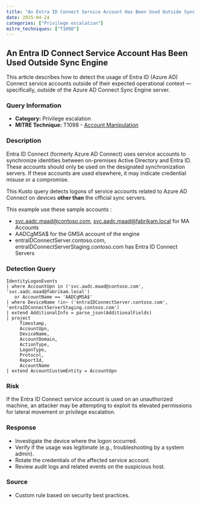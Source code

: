 ```yaml
---
title: "An Entra ID Connect Service Account Has Been Used Outside Sync Engine"
date: 2025-04-24
categories: ["Privilege escalation"]
mitre_techniques: ["T1098"]
---
```


## An Entra ID Connect Service Account Has Been Used Outside Sync Engine

This article describes how to detect the usage of Entra ID (Azure AD) Connect service accounts outside of their expected operational context — specifically, outside of the Azure AD Connect Sync Engine server.

### Query Information

- **Category:** Privilege escalation
- **MITRE Technique:** T1098 - [Account Manipulation](https://attack.mitre.org/techniques/T1098/)

### Description

Entra ID Connect (formerly Azure AD Connect) uses service accounts to synchronize identities between on-premises Active Directory and Entra ID. These accounts should only be used on the designated synchronization servers. If these accounts are used elsewhere, it may indicate credential misuse or a compromise.

This Kusto query detects logons of service accounts related to Azure AD Connect on devices **other than** the official sync servers.

This example use these sample accounts :

   - svc.aadc.maad@contoso.com, svc.aadc.maad@fabrikam.local for MA Accounts
   - AADCgMSA$ for the GMSA account of the engine
   - entraIDConnectServer.contoso.com, entraIDConnectServerStaging.contoso.com has Entra ID Connect Servers

### Detection Query

```kql
IdentityLogonEvents
| where AccountUpn in ('svc.aadc.maad@contoso.com', 'svc.aadc.maad@fabrikam.local') 
   or AccountName == 'AADCgMSA$'
| where DeviceName !in~ ('entraIDConnectServer.contoso.com', 'entraIDConnectServerStaging.contoso.com')
| extend AdditionalInfo = parse_json(AdditionalFields)
| project
     Timestamp,
     AccountUpn,
     DeviceName,
     AccountDomain,
     ActionType,
     LogonType,
     Protocol,
     ReportId,
     AccountName
| extend AccountCustomEntity = AccountUpn
```

### Risk

If the Entra ID Connect service account is used on an unauthorized machine, an attacker may be attempting to exploit its elevated permissions for lateral movement or privilege escalation.

### Response

- Investigate the device where the logon occurred.
- Verify if the usage was legitimate (e.g., troubleshooting by a system admin).
- Rotate the credentials of the affected service account.
- Review audit logs and related events on the suspicious host.

### Source

- Custom rule based on security best practices.
